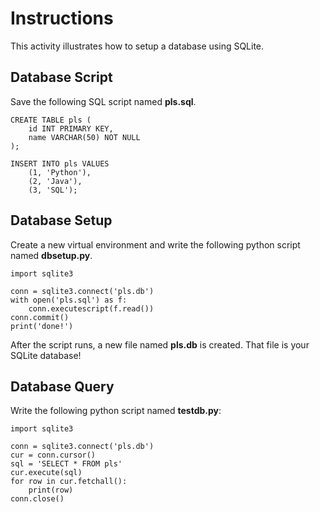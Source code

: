 # Instructions

This activity illustrates how to setup a database using SQLite. 

## Database Script

Save the following SQL script named **pls.sql**. 

```
CREATE TABLE pls (
    id INT PRIMARY KEY, 
    name VARCHAR(50) NOT NULL
);

INSERT INTO pls VALUES 
    (1, 'Python'), 
    (2, 'Java'), 
    (3, 'SQL');
```

## Database Setup

Create a new virtual environment and write the following python script named **dbsetup.py**. 

```
import sqlite3

conn = sqlite3.connect('pls.db')
with open('pls.sql') as f:
    conn.executescript(f.read())
conn.commit()
print('done!')
```

After the script runs, a new file named **pls.db** is created. That file is your SQLite database!

## Database Query

Write the following python script named **testdb.py**: 

```
import sqlite3

conn = sqlite3.connect('pls.db')
cur = conn.cursor()
sql = 'SELECT * FROM pls'
cur.execute(sql)
for row in cur.fetchall():
    print(row)
conn.close()
```

